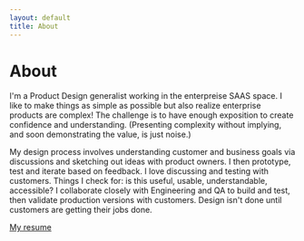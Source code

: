 ```yaml
---
layout: default
title: About
---
```

# About

I'm a Product Design generalist working in the enterpreise SAAS space. I like to make things as simple as possible but also realize enterprise products are complex! The challenge is to have enough exposition to create confidence and understanding. (Presenting complexity without implying, and soon demonstrating the value, is just noise.)

My design process involves understanding customer and business goals via discussions and sketching out ideas with product owners. I then prototype, test and iterate based on feedback. I love discussing and testing with customers. Things I check for: is this useful, usable, understandable, accessible? I collaborate closely with Engineering and QA to build and test, then validate production versions with customers. Design isn't done until customers are getting their jobs done. 

[My resume](/assets/OLeary_resume_2021.pdf)